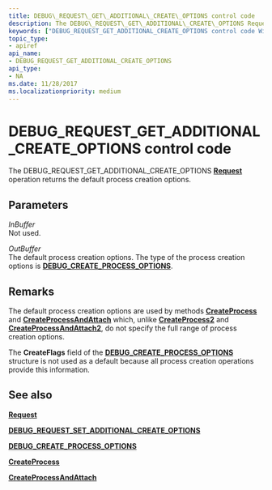 ```yaml
---
title: DEBUG\_REQUEST\_GET\_ADDITIONAL\_CREATE\_OPTIONS control code
description: The DEBUG\_REQUEST\_GET\_ADDITIONAL\_CREATE\_OPTIONS Request operation returns the default process creation options.
keywords: ["DEBUG_REQUEST_GET_ADDITIONAL_CREATE_OPTIONS control code Windows Debugging"]
topic_type:
- apiref
api_name:
- DEBUG_REQUEST_GET_ADDITIONAL_CREATE_OPTIONS
api_type:
- NA
ms.date: 11/28/2017
ms.localizationpriority: medium
---
```


# DEBUG\_REQUEST\_GET\_ADDITIONAL\_CREATE\_OPTIONS control code


The DEBUG\_REQUEST\_GET\_ADDITIONAL\_CREATE\_OPTIONS [**Request**](request.md) operation returns the default process creation options.

## <span id="Parameters"></span><span id="parameters"></span><span id="PARAMETERS"></span>Parameters


<span id="InBuffer"></span><span id="inbuffer"></span><span id="INBUFFER"></span>*InBuffer*  
Not used.

<span id="OutBuffer"></span><span id="outbuffer"></span><span id="OUTBUFFER"></span>*OutBuffer*  
The default process creation options. The type of the process creation options is [**DEBUG\_CREATE\_PROCESS\_OPTIONS**](/windows-hardware/drivers/ddi/dbgeng/ns-dbgeng-_debug_create_process_options).

Remarks
-------

The default process creation options are used by methods [**CreateProcess**](/windows-hardware/drivers/ddi/dbgeng/nf-dbgeng-idebugclient5-createprocess) and [**CreateProcessAndAttach**](/windows-hardware/drivers/ddi/dbgeng/nf-dbgeng-idebugclient5-createprocessandattach) which, unlike [**CreateProcess2**](/windows-hardware/drivers/ddi/dbgeng/nf-dbgeng-idebugclient5-createprocess2) and [**CreateProcessAndAttach2**](/windows-hardware/drivers/ddi/dbgeng/nf-dbgeng-idebugclient5-createprocessandattach2), do not specify the full range of process creation options.

The **CreateFlags** field of the [**DEBUG\_CREATE\_PROCESS\_OPTIONS**](/windows-hardware/drivers/ddi/dbgeng/ns-dbgeng-_debug_create_process_options) structure is not used as a default because all process creation operations provide this information.

## <span id="see_also"></span>See also


[**Request**](request.md)

[**DEBUG\_REQUEST\_SET\_ADDITIONAL\_CREATE\_OPTIONS**](debug-request-set-additional-create-options.md)

[**DEBUG\_CREATE\_PROCESS\_OPTIONS**](/windows-hardware/drivers/ddi/dbgeng/ns-dbgeng-_debug_create_process_options)

[**CreateProcess**](/windows-hardware/drivers/ddi/dbgeng/nf-dbgeng-idebugclient5-createprocess)

[**CreateProcessAndAttach**](/windows-hardware/drivers/ddi/dbgeng/nf-dbgeng-idebugclient5-createprocessandattach)

 

